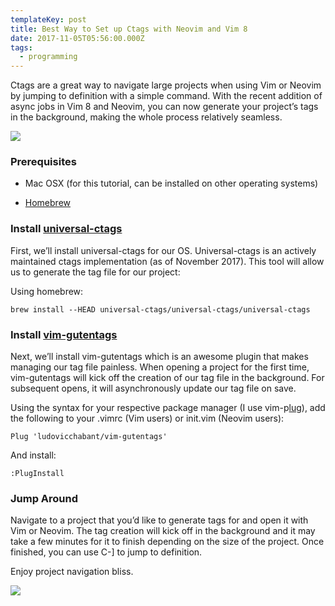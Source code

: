 ```yaml
---
templateKey: post
title: Best Way to Set up Ctags with Neovim and Vim 8
date: 2017-11-05T05:56:00.000Z
tags:
  - programming
---
```

Ctags are a great way to navigate large projects when using Vim or Neovim by jumping to definition with a simple command. With the recent addition of async jobs in Vim 8 and Neovim, you can now generate your project’s tags in the background, making the whole process relatively seamless.

![](https://cdn-images-1.medium.com/max/2000/1*1vEtvLDS8MHVP2g4p3UaCg.gif)

### Prerequisites

* Mac OSX (for this tutorial, can be installed on other operating systems)

* <a href="https://brew.sh/" target="_blank">Homebrew</a>

### Install <a href="https://github.com/universal-ctags/ctags" target="_blank">universal-ctags</a>

First, we’ll install universal-ctags for our OS. Universal-ctags is an actively maintained ctags implementation (as of November 2017). This tool will allow us to generate the tag file for our project:

Using homebrew:

    brew install --HEAD universal-ctags/universal-ctags/universal-ctags

### Install <a href="https://github.com/ludovicchabant/vim-gutentags" target="_blank">vim-gutentags</a>

Next, we’ll install vim-gutentags which is an awesome plugin that makes managing our tag file painless. When opening a project for the first time, vim-gutentags will kick off the creation of our tag file in the background. For subsequent opens, it will asynchronously update our tag file on save.

Using the syntax for your respective package manager (I use vim-p[lug](https://github.com/junegunn/vim-plug)), add the following to your .vimrc (Vim users) or init.vim (Neovim users):

    Plug 'ludovicchabant/vim-gutentags'

And install:

    :PlugInstall

### Jump Around

Navigate to a project that you’d like to generate tags for and open it with Vim or Neovim. The tag creation will kick off in the background and it may take a few minutes for it to finish depending on the size of the project. Once finished, you can use C-] to jump to definition.

Enjoy project navigation bliss.

![](https://cdn-images-1.medium.com/max/2000/1*UTpnhehNgm2pTbCRt52u4w.gif)
